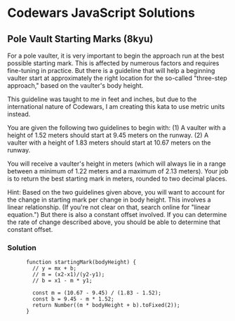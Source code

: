 # Codewars JavaScript Solutions

## Pole Vault Starting Marks (8kyu)

For a pole vaulter, it is very important to begin the approach run at the best possible starting mark. This is affected by numerous factors and requires fine-tuning in practice. But there is a guideline that will help a beginning vaulter start at approximately the right location for the so-called "three-step approach," based on the vaulter's body height.

This guideline was taught to me in feet and inches, but due to the international nature of Codewars, I am creating this kata to use metric units instead.

You are given the following two guidelines to begin with: (1) A vaulter with a height of 1.52 meters should start at 9.45 meters on the runway. (2) A vaulter with a height of 1.83 meters should start at 10.67 meters on the runway.

You will receive a vaulter's height in meters (which will always lie in a range between a minimum of 1.22 meters and a maximum of 2.13 meters). Your job is to return the best starting mark in meters, rounded to two decimal places.

Hint: Based on the two guidelines given above, you will want to account for the change in starting mark per change in body height. This involves a linear relationship. (If you're not clear on that, search online for "linear equation.") But there is also a constant offset involved. If you can determine the rate of change described above, you should be able to determine that constant offset.

### Solution

```
      function startingMark(bodyHeight) {
        // y = mx + b;
        // m = (x2-x1)/(y2-y1);
        // b = x1 - m * y1;

        const m = (10.67 - 9.45) / (1.83 - 1.52);
        const b = 9.45 - m * 1.52;
        return Number((m * bodyHeight + b).toFixed(2));
      }
```
